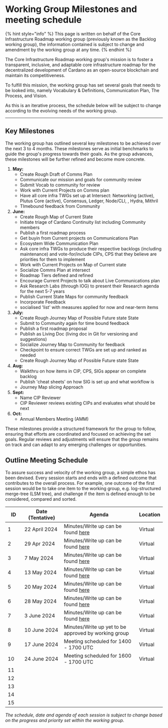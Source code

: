 # Working Group Milestones and meeting schedule

{% hint style="info" %}
This page is written on behalf of the Core Infrastructure Roadmap working group (previously known as the Backlog working group), the information contained is subject to change and amendment by the working group at any time.
{% endhint %}

The Core Infrastructure Roadmap working group's mission is to foster a transparent, inclusive, and adaptable core infrastructure roadmap for the decentralized development of Cardano as an open-source blockchain and maintain its competitiveness.

To fulfill this mission, the working group has set several goals that needs to be looked into, namely Vocabulary & Definitions, Communication Plan, The Process, and Vision.

As this is an iterative process, the schedule below will be subject to change according to the evolving needs of the working group. &#x20;

***

## Key Milestones

The working group has outlined several key milestones to be achieved over the next 3 to 4 months. These milestones serve as initial benchmarks to guide the group's progress towards their goals. As the group advances, these milestones will be further refined and become more concrete.

1. **May:**&#x20;
   * Create Rough Draft of Comms Plan
   * Communicate our mission and goals for community review
   * Submit Vocab to community for review
   * Work with Current Projects on Comms plan
   * Have all core infra TWGs set up at Intersect: Networking (active), Plutus Core (active), Consensus, Ledger, Node/CLI, , Hydra, Mithril
   * TImebound feedback from Community
2. **June:**&#x20;
   * Create Rough Map of Current State
   * Initiate triage of Cardano Continuity list including Community members
   * Publish a first roadmap process
   * Get buyin from Current projects on Communications Plan
   * Ecosystem Wide Communication Plan
   * Ask core infra TWGs to produce their respective backlogs (including maintenance) and vote-for/include CIPs, CPS that they believe are priorities for them to implement
   * Work with Current Projects on Map of Current state
   * Socialize Comms Plan at intersect
   * Roadmap Tiers defined and refined
   * Encourage Current Projects to talk about Live Communications plan
   * Ask Research Labs (through IOG) to present their Research agenda for the next 5-7 years
   * Publish Current State Maps for community feedback
   * Incorporate Feedback
   * socialised 'list' with measures applied for now and near-term items
3. **July:**&#x20;
   * Create Rough Journey Map of Possible Future state State
   * Submit to Community again for time bound feedback
   * Publish a first roadmap proposal
   * Publish as Living Doc (living doc in Git for versioning and suggestions)
   * Socialize Journey Map to Community for feedback
   * Checkpoint to ensure correct TWGs are set up and ranked as needed
   * Create Rough Journey Map of Possible Future state State
4. **Aug:**&#x20;
   * Walkthru on how items in CIP, CPS, SIGs appear on complete backlog
   * Publish 'cheat sheets' on how SIG is set up and what workflow is
   * Journey Map slicing Approach
5. **Sept:**
   * Name CIP Reviewer
   * CIP Reviewer reviews existing CIPs and evaluates what should be next
6. **Oct:**
   * Annual Members Meeting (AMM)

These milestones provide a structured framework for the group to follow, ensuring that efforts are coordinated and focused on achieving the set goals. Regular reviews and adjustments will ensure that the group remains on track and can adapt to any emerging challenges or opportunities.

## Outline Meeting Schedule

To assure success and velocity of the working group, a simple ethos has been devised. Every session starts and ends with a defined outcome that contributes to the overall process. For example, one outcome of the first session would be to take one item to the working group, e.g. log-structured merge-tree (LSM tree), and challenge if the item is defined enough to be considered, compared and sorted.&#x20;

<table><thead><tr><th width="66">ID</th><th width="154">Date (Tentative)</th><th width="432">Agenda</th><th>Location</th></tr></thead><tbody><tr><td>1</td><td>22 April 2024</td><td>Minutes/Write up can be found <a href="22-4-24-meeting-minutes.md">here</a></td><td>Virtual</td></tr><tr><td>2</td><td>29 Apr 2024</td><td>Minutes/Write up can be found <a href="29-4-24-meeting-minutes.md">here</a></td><td>Virtual</td></tr><tr><td>3</td><td>7 May 2024</td><td>Minutes/Write up can be found <a href="7-5-24-meeting-minutes.md">here</a></td><td>Virtual</td></tr><tr><td>4</td><td>13 May 2024</td><td>Minutes/Write up can be found <a href="13-5-24-meeting-minutes.md">here</a></td><td>Virtual</td></tr><tr><td>5</td><td>20 May 2024</td><td>Minutes/Write up can be found <a href="20-5-24-meeting-minutes.md">here</a></td><td>Virtual</td></tr><tr><td>6</td><td>28 May 2024</td><td>Minutes/Write up can be found <a href="28-5-24-meeting-minutes.md">here</a></td><td>Virtual</td></tr><tr><td>7</td><td>3 June 2024</td><td>Minutes/Write up can be found <a href="28-5-24-meeting-minutes-1.md">here</a></td><td>Virtual</td></tr><tr><td>8</td><td>10 June 2024</td><td>Minutes/Write up yet to be approved by working group</td><td>Virtual</td></tr><tr><td>9</td><td>17 June 2024</td><td>Meeting scheduled for 1400 - 1700 UTC</td><td>Virtual</td></tr><tr><td>10</td><td>24 June 2024</td><td>Meeting scheduled for 1600 - 1700 UTC</td><td>Virtual</td></tr><tr><td>11</td><td></td><td></td><td></td></tr><tr><td>12</td><td></td><td></td><td></td></tr><tr><td>13</td><td></td><td></td><td></td></tr><tr><td>14</td><td></td><td></td><td></td></tr><tr><td>15</td><td></td><td></td><td></td></tr></tbody></table>

_The schedule, date and agenda of each session is subject to change based on the progress and priority set within the working group._&#x20;
